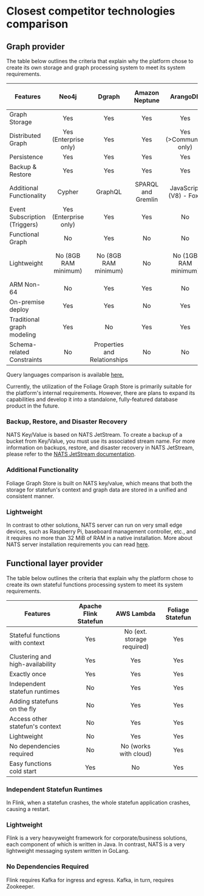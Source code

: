 # Closest competitor technologies comparison

## Graph provider

The table below outlines the criteria that explain why the platform chose to create its own storage and graph processing system to meet its system requirements.

| Features                       | Neo4j                 | Dgraph                       | Amazon Neptune     | ArangoDB               | Foliage Graph Store    |
|--------------------------------|:---------------------:|:----------------------------:|:------------------:|:----------------------:|:----------------------:|
| Graph Storage                  | Yes                   | Yes                          | Yes                | Yes                    | Yes                    |
| Distributed Graph              | Yes (Enterprise only) | Yes                          | Yes                | Yes (>Community only)  | Yes                    |
| Persistence                    | Yes                   | Yes                          | Yes                | Yes                    | Yes                    |
| Backup & Restore               | Yes                   | Yes                          | Yes                | Yes                    | Yes                    |
| Additional Functionality       | Cypher                | GraphQL                      | SPARQL and Gremlin | JavaScript (V8) - Foxx | Foliage Statefuns      |
| Event Subscription (Triggers)  | Yes (Enterprise only) | Yes                          | Yes                | No                     | Yes                    |
| Functional Graph               | No                    | Yes                          | No                 | No                     | Yes                    |
| Lightweight                    | No (8GB RAM minimum)  | No (8GB RAM minimum)         | No                 | No (1GB RAM minimum)   | Yes (64MB RAM minimum) |
| ARM Non-64                     | No                    | Yes                          | Yes                | No                     | Yes                    |
| On-premise deploy              | Yes                   | Yes                          | No                 | Yes                    | Yes                    |
| Traditional graph modeling     | Yes                   | No                           | Yes                | Yes                    | Yes                    |
| Schema-related Constraints     | No                    | Properties and Relationships | No                 | No                     | No                     |

Query languages comparison is available [here.](./jpgql.md#comparison-with-other-graph-query-languages)

Currently, the utilization of the Foliage Graph Store is primarily suitable for the platform's internal requirements. However, there are plans to expand its capabilities and develop it into a standalone, fully-featured database product in the future.

### Backup, Restore, and Disaster Recovery

NATS Key/Value is based on NATS JetStream. To create a backup of a bucket from Key/Value, you must use its associated stream name. For more information on backups, restore, and disaster recovery in NATS JetStream, please refer to the [NATS JetStream documentation](https://docs.nats.io/running-a-nats-service/nats_admin/jetstream_admin/disaster_recovery).

### Additional Functionality

Foliage Graph Store is built on NATS key/value, which means that both the storage for statefun's context and graph data are stored in a unified and consistent manner.

### Lightweight

In contrast to other solutions, NATS server can run on very small edge devices, such as Raspberry Pi, baseboard management controller, etc., and it requires no more than 32 MiB of RAM in a native installation. More about NATS server installation requirements you can read [here](https://docs.nats.io/running-a-nats-service/introduction/installation).

## Functional layer provider

The table below outlines the criteria that explain why the platform chose to create its own stateful functions processing system to meet its system requirements.

| Features                             | Apache Flink Statefun  | AWS Lambda                 | Foliage Statefun |
|--------------------------------------|:----------------------:|:--------------------------:|:----------------:|
| Stateful functions with context      | Yes                    | No (ext. storage required) | Yes              |
| Clustering and high-availability     | Yes                    | Yes                        | Yes              |
| Exactly once                         | Yes                    | Yes                        | Yes              |
| Independent statefun runtimes        | No                     | Yes                        | Yes              |
| Adding statefuns on the fly          | No                     | Yes                        | Yes              |
| Access other statefun's context      | No                     | Yes                        | Yes              |
| Lightweight                          | No                     | Yes                        | Yes              |
| No dependencies required             | No                     | No (works with cloud)      | Yes              |
| Easy functions cold start            | Yes                    | No                         | Yes              |

### Independent Statefun Runtimes

In Flink, when a statefun crashes, the whole statefun application crashes, causing a restart.

### Lightweight

Flink is a very heavyweight framework for corporate/business solutions, each component of which is written in Java. In contrast, NATS is a very lightweight messaging system written in GoLang.

### No Dependencies Required

Flink requires Kafka for ingress and egress. Kafka, in turn, requires Zookeeper.


